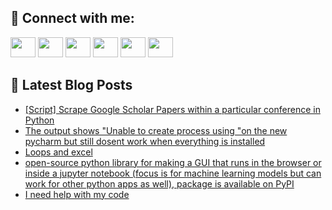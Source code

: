 ## 🔎 Connect with me:
[<img height="32" width="40" src="https://cdn.jsdelivr.net/npm/simple-icons@v5/icons/telegram.svg" />](https://t.me/bullbesh)
[<img height="32" width="40" src="https://cdn.jsdelivr.net/npm/simple-icons@v5/icons/vk.svg" />](https://vk.com/bullbesh)
[<img height="32" width="40" src="https://cdn.jsdelivr.net/npm/simple-icons@v5/icons/twitter.svg" />](https://twitter.com/bullbesh1)
[<img height="32" width="40" src="https://cdn.jsdelivr.net/npm/simple-icons@v5/icons/instagram.svg" />](https://www.instagram.com/bullbesh)
[<img height="32" width="40" src="https://cdn.jsdelivr.net/npm/simple-icons@v5/icons/reddit.svg" />](https://www.reddit.com/user/bullbesh)
[<img height="32" width="40" src="https://cdn.jsdelivr.net/npm/simple-icons@v5/icons/youtube.svg" />](https://www.youtube.com/channel/UCtfjRs6uzgq5mfm8S06WTcg)

## 📕 Latest Blog Posts
<!-- BLOG-POST-LIST:START -->
- [[Script] Scrape Google Scholar Papers within a particular conference in Python](https://www.reddit.com/r/Python/comments/ueguqb/script_scrape_google_scholar_papers_within_a/)
- [The output shows &quot;Unable to create process using &quot;on the new pycharm but still dosent work when everything is installed](https://www.reddit.com/r/Python/comments/uegmdu/the_output_shows_unable_to_create_process_using/)
- [Loops and excel](https://www.reddit.com/r/Python/comments/uegf28/loops_and_excel/)
- [open-source python library for making a GUI that runs in the browser or inside a jupyter notebook &lpar;focus is for machine learning models but can work for other python apps as well&rpar;, package is available on PyPI](https://www.reddit.com/r/Python/comments/uedrkh/opensource_python_library_for_making_a_gui_that/)
- [I need help with my code](https://www.reddit.com/r/Python/comments/uedkjv/i_need_help_with_my_code/)
<!-- BLOG-POST-LIST:END -->
